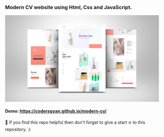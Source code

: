 ### Modern CV website using Html, Css and JavaScript.

![Modern CV](https://github.com/codersgyan/E-commerce-website/blob/master/maxresdefault.jpg?raw=true)


#### Demo: https://codersgyan.github.io/modern-cv/



🙏 If you find this repo helpful then don't forget to give a start ❇️  to this repository. :)
